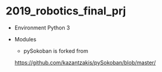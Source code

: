 # 2019_robotics_final_prj

* Environment
  Python 3

* Modules
  - pySokoban is forked from
  
  https://github.com/kazantzakis/pySokoban/blob/master/

